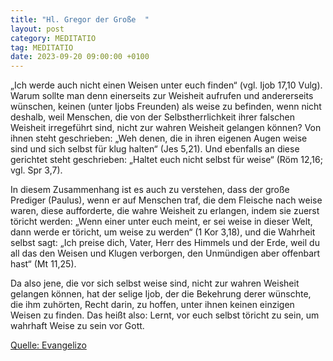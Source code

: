 ```yaml
---
title: "Hl. Gregor der Große  "
layout: post
category: MEDITATIO
tag: MEDITATIO
date: 2023-09-20 09:00:00 +0100
---
```

„Ich werde auch nicht einen Weisen unter euch finden“ (vgl. Ijob 17,10 Vulg). Warum sollte man denn einerseits zur Weisheit aufrufen und andererseits wünschen, keinen (unter Ijobs Freunden) als weise zu befinden, wenn nicht deshalb, weil Menschen, die von der Selbstherrlichkeit ihrer falschen Weisheit irregeführt sind, nicht zur wahren Weisheit gelangen können? Von ihnen steht geschrieben: „Weh denen, die in ihren eigenen Augen weise sind und sich selbst für klug halten“ (Jes 5,21).<!--more--> Und ebenfalls an diese gerichtet steht geschrieben: „Haltet euch nicht selbst für weise“ (Röm 12,16; vgl. Spr 3,7).

In diesem Zusammenhang ist es auch zu verstehen, dass der große Prediger (Paulus), wenn er auf Menschen traf, die dem Fleische nach weise waren, diese aufforderte, die wahre Weisheit zu erlangen, indem sie zuerst töricht werden: „Wenn einer unter euch meint, er sei weise in dieser Welt, dann werde er töricht, um weise zu werden“ (1 Kor 3,18), und die Wahrheit selbst sagt: „Ich preise dich, Vater, Herr des Himmels und der Erde, weil du all das den Weisen und Klugen verborgen, den Unmündigen aber offenbart hast“ (Mt 11,25).

Da also jene, die vor sich selbst weise sind, nicht zur wahren Weisheit gelangen können, hat der selige Ijob, der die Bekehrung derer wünschte, die ihm zuhörten, Recht darin, zu hoffen, unter ihnen keinen einzigen Weisen zu finden. Das heißt also: Lernt, vor euch selbst töricht zu sein, um wahrhaft Weise zu sein vor Gott.


[Quelle: Evangelizo](https://evangeliumtagfuertag.org/DE/gospel)